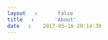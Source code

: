 ```yaml
---
layout: false
title: 'About'
date: 2017-05-16 20:14:39
---
```

<!doctype html>
<html lang="en">
<head>
    <meta charset="UTF-8">
    <meta name="viewport"
          content="width=device-width, user-scalable=no, initial-scale=1.0, maximum-scale=1.0, minimum-scale=1.0">
    <meta http-equiv="X-UA-Compatible" content="ie=edge">
    <title>About</title>
    <style type="text/css">

        body {
            font-family: 微软雅黑, monospace;
            font-size: 15px;
            line-height: 18px;
        }

        span {
            margin: 5px 0 5px 20px;
        }

        h3 {
            font-size: 18px;
        }

        .resume_part {
            margin: 10px 13px 10px 0;
        }

        a {
            color: #000000;
        }

        mark {
            font-family: Calibri, fantasy;
            font-size: 13px;
            color: #c92a2b;
            background-color: #f7f7f7;
            border-radius: 5px;
        }

    </style>
    <link href="https://cdn.bootcss.com/font-awesome/4.7.0/css/font-awesome.css" rel="stylesheet">
</head>
<body>

<h1>陈龙 / Willon Chen</h1>

<div class="resume_part">
    <h2>Java开发工程师/Engineer</h2>
    <span class="fa fa-envelope-square">    willon295@gmail.com</span> <br>
    <span class="fa fa-phone-square">   136-7706-2940</span> <br>
    <span class="fa fa-github">   <a href=" https://github/willon295"> https://github/willon295</a></span> <br>
</div>


<hr>
<div class="resume_part">

    <h3><i class="fa fa-bookmark"> 项目经验</i></h3>


    <span class="fa fa-product-hunt"> 基于Hadoop商品推荐引擎  </span> <br>
    <span></span> <span class="fa fa-book"> 对用户行为<mark>进行相似度分析</mark> ,通过离线计算,向用户<mark>推荐可能感兴趣</mark> 的产品.</span><br><br>


    <span class="fa fa-product-hunt"> 基于Hadoop电信运营支撑系统  </span> <br>
    <span></span> <span class="fa fa-book"> 基于Hadoop的数据处理系统,对实时上网数据采集分析处理.</span><br><br>


    <span class="fa fa-product-hunt"> 第三方卡密管理系统  </span> <br>
    <span></span> <span class="fa fa-book"> 包括 卡密生成 , 用户卡密授权 , 权限过期扫描 , 对外开放接口等等 </span>.<br><br>


    <span class="fa fa-product-hunt"> 物联网环境检测系统  </span> <br>
    <span></span> <span class="fa fa-book">该项目主要对实验箱传感器各项环境指数进行<mark>实时采集分析入库并展示.</mark></span><br><br>

    <span class="fa fa-product-hunt"> ADTYY  </span> <br>
    <span></span> <span class="fa fa-book">Android应用程序,实现对各种视频,游戏,网页<mark>广告过滤</mark>. </span><br>


</div>

<hr>
<div class="resume_part">
    <h3><i class="fa fa-bookmark"> 获奖情况</i></h3>
    <span class="fa fa-star">    江西省计算机作品大赛: <mark>三等奖</mark></span> <br>
    <span class="fa fa-star">    华东交通大学计算机双基大赛:  <mark>二等奖</mark></span>
</div>
<hr>

<div class="resume_part">
    <h3><i class="fa fa-bookmark"> 教育经历</i></h3>
    <span class="fa fa-graduation-cap"> 华东交通大学  </span> <br>
    <span></span> <span class="fa fa-linux"> 软件工程 (2015-2019) </span> <br>
    <span></span> <span class="fa fa-language"> 英语四级 </span> <br>
</div>

<hr>
<div class="resume_part">
    <h3><i class="fa fa-bookmark"> 技能树</i></h3>
    <span class="fa fa-share-alt"> <a href="https://willon.cn/tags/">点击查看</a>    </span>
</div>
<hr>

<div class="resume_part">
    <h3><i class="fa fa-bookmark"> 关于我</i></h3>
    <span class="fa fa-bicycle">    健身</span> <br>
    <span class="fa fa-microphone">    K歌</span> <br>
</div>


</body>
</html>
